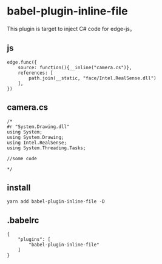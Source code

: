 # babel-plugin-inline-file

This plugin is target to inject C# code for edge-js。

## js
```
edge.func({
    source: function(){__inline("camera.cs")},
    references: [
        path.join(__static, "face/Intel.RealSense.dll")
    ],
})
```

## camera.cs
```
/*
#r "System.Drawing.dll"
using System;
using System.Drawing;
using Intel.RealSense;
using System.Threading.Tasks;

//some code

*/
```

## install

```
yarn add babel-plugin-inline-file -D
```


## .babelrc
```
{
    "plugins": [
        "babel-plugin-inline-file"
    ]
}

```
